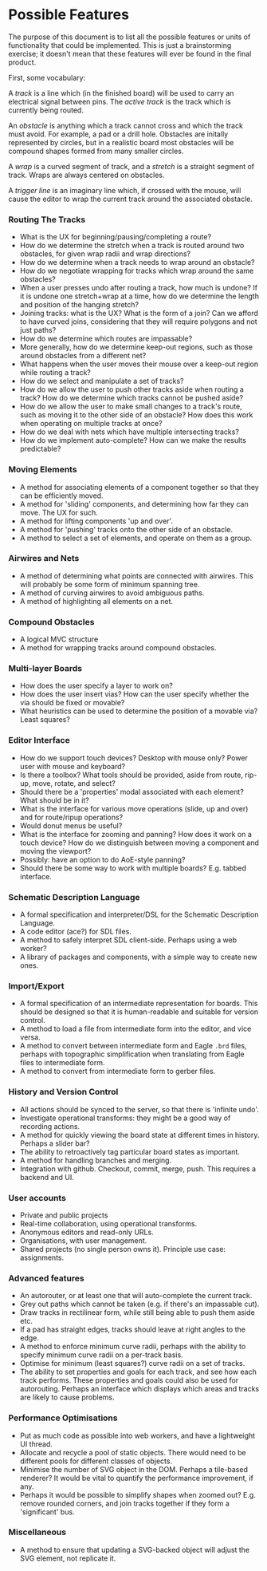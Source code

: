 Possible Features
=================

The purpose of this document is to list all the possible features or units of functionality that could be implemented. This is just a brainstorming exercise; it doesn't mean that these features will ever be found in the final product.

First, some vocabulary:

A _track_ is a line which (in the finished board) will be used to carry an electrical signal between pins. The _active track_ is the track which is currently being routed.

An _obstacle_ is anything which a track cannot cross and which the track must avoid. For example, a pad or a drill hole. Obstacles are initally represented by circles, but in a realistic board most obstacles will be compound shapes formed from many smaller circles.

A _wrap_ is a curved segment of track, and a _stretch_ is a straight segment of track. Wraps are always centered on obstacles.

A _trigger line_ is an imaginary line which, if crossed with the mouse, will cause the editor to wrap the current track around the associated obstacle.



### Routing The Tracks

- What is the UX for beginning/pausing/completing a route?
- How do we determine the stretch when a track is routed around two obstacles, for given wrap radii and wrap directions?
- How do we determine when a track needs to wrap around an obstacle?
- How do we negotiate wrapping for tracks which wrap around the same obstacles?
- When a user presses undo after routing a track, how much is undone? If it is undone one stretch+wrap at a time, how do we determine the length and position of the hanging stretch?
- Joining tracks: what is the UX? What is the form of a join? Can we afford to have curved joins, considering that they will require polygons and not just paths?
- How do we determine which routes are impassable?
- More generally, how do we determine keep-out regions, such as those around obstacles from a different net?
- What happens when the user moves their mouse over a keep-out region while routing a track?
- How do we select and manipulate a set of tracks?
- How do we allow the user to push other tracks aside when routing a track? How do we determine which tracks cannot be pushed aside?
- How do we allow the user to make small changes to a track's route, such as moving it to the other side of an obstacle? How does this work when operating on multiple tracks at once?
- How do we deal with nets which have multiple intersecting tracks?
- How do we implement auto-complete? How can we make the results predictable?

### Moving Elements

- A method for associating elements of a component together so that they can be efficiently moved.
- A method for 'sliding' components, and determining how far they can move. The UX for such.
- A method for lifting components 'up and over'. 
- A method for 'pushing' tracks onto the other side of an obstacle.
- A method to select a set of elements, and operate on them as a group.

### Airwires and Nets

- A method of determining what points are connected with airwires. This will probably be some form of minimum spanning tree.
- A method of curving airwires to avoid ambiguous paths.
- A method of highlighting all elements on a net.

### Compound Obstacles

- A logical MVC structure
- A method for wrapping tracks around compound obstacles.

### Multi-layer Boards

- How does the user specify a layer to work on? 
- How does the user insert vias? How can the user specify whether the via should be fixed or movable?
- What heuristics can be used to determine the position of a movable via? Least squares?

### Editor Interface

- How do we support touch devices? Desktop with mouse only? Power user with mouse and keyboard?
- Is there a toolbox? What tools should be provided, aside from route, rip-up, move, rotate, and select?
- Should there be a 'properties' modal associated with each element? What should be in it?
- What is the interface for various move operations (slide, up and over) and for route/ripup operations?
- Would donut menus be useful?
- What is the interface for zooming and panning? How does it work on a touch device? How do we distinguish between moving a component and moving the viewport?
- Possibly: have an option to do AoE-style panning?
- Should there be some way to work with multiple boards? E.g. tabbed interface.

### Schematic Description Language

- A formal specification and interpreter/DSL for the Schematic Description Language.
- A code editor (ace?) for SDL files.
- A method to safely interpret SDL client-side. Perhaps using a web worker?
- A library of packages and components, with a simple way to create new ones.

### Import/Export

- A formal specification of an intermediate representation for boards. This should be designed so that it is human-readable and suitable for version control.
- A method to load a file from intermediate form into the editor, and vice versa.
- A method to convert between intermediate form and Eagle ``.brd`` files, perhaps with topographic simplification when translating from Eagle files to intermediate form.
- A method to convert from intermediate form to gerber files.

### History and Version Control

- All actions should be synced to the server, so that there is 'infinite undo'.
- Investigate operational transforms: they might be a good way of recording actions.
- A method for quickly viewing the board state at different times in history. Perhaps a slider bar?
- The ability to retroactively tag particular board states as important.
- A method for handling branches and merging.
- Integration with github. Checkout, commit, merge, push. This requires a backend and UI.

### User accounts

- Private and public projects
- Real-time collaboration, using operational transforms.
- Anonymous editors and read-only URLs.
- Organisations, with user management.
- Shared projects (no single person owns it). Principle use case: assignments.

### Advanced features

- An autorouter, or at least one that will auto-complete the current track.
- Grey out paths which cannot be taken (e.g. if there's an impassable cut).
- Draw tracks in rectilinear form, while still being able to push them aside etc.
- If a pad has straight edges, tracks should leave at right angles to the edge.
- A method to enforce minimum curve radii, perhaps with the ability to specify minimum curve radii on a per-track basis.
- Optimise for minimum (least squares?) curve radii on a set of tracks.
- The ability to set properties and goals for each track, and see how each track performs. These properties and goals could also be used for autorouting. Perhaps an interface which displays which areas and tracks are likely to cause problems.

### Performance Optimisations

- Put as much code as possible into web workers, and have a lightweight UI thread.
- Allocate and recycle a pool of static objects. There would need to be different pools for different classes of objects.
- Minimise the number of SVG object in the DOM. Perhaps a tile-based renderer? It would be vital to quantify the performance improvement, if any.
- Perhaps it would be possible to simplify shapes when zoomed out? E.g. remove rounded corners, and join tracks together if they form a 'significant' bus.


### Miscellaneous

- A method to ensure that updating a SVG-backed object will adjust the SVG element, not replicate it.








